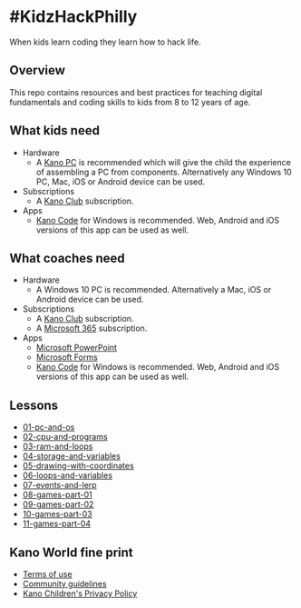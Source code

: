 # #KidzHackPhilly

When kids learn coding they learn how to hack life.

## Overview

This repo contains resources and best practices for teaching digital fundamentals and coding skills to kids from 8 to 12 years of age.

## What kids need

* Hardware
  * A [Kano PC](https://kano.me/us/store/products/kano-pc) is recommended which will give the child the experience of assembling a PC from components. Alternatively any Windows 10 PC, Mac, iOS or Android device can be used.
* Subscriptions
  * A [Kano Club](https://club.kano.me/) subscription.
* Apps
  * [Kano Code](https://www.microsoft.com/store/productId/9P4Q1393C2DZ) for Windows is recommended. Web, Android and iOS versions of this app can be used as well.

## What coaches need

* Hardware
  * A Windows 10 PC is recommended. Alternatively a Mac, iOS or Android device can be used.
* Subscriptions
  * A [Kano Club](https://club.kano.me/) subscription.
  * A [Microsoft 365](https://www.microsoft.com/en-us/microsoft-365) subscription.
* Apps
  * [Microsoft PowerPoint](https://www.microsoft.com/en-us/microsoft-365/powerpoint)
  * [Microsoft Forms](https://go.microsoft.com/fwlink/p/?linkid=2115709)
  * [Kano Code](https://www.microsoft.com/store/productId/9P4Q1393C2DZ) for Windows is recommended. Web, Android and iOS versions of this app can be used as well.

## Lessons

* [01-pc-and-os](./01-pc-and-os/)
* [02-cpu-and-programs](./02-cpu-and-programs/)
* [03-ram-and-loops](./03-ram-and-loops/)
* [04-storage-and-variables](./04-storage-and-variables/)
* [05-drawing-with-coordinates](./05-drawing-with-coordinates/)
* [06-loops-and-variables](./06-loops-and-variables/)
* [07-events-and-lerp](./07-events-and-lerp/)
* [08-games-part-01](./08-games-part-01/)
* [09-games-part-02](./09-games-part-02/)
* [10-games-part-03](./10-games-part-03/)
* [11-games-part-04](./11-games-part-04/)

## Kano World fine print

* [Terms of use](https://world.kano.me/terms-of-use)
* [Community guidelines](https://world.kano.me/community-guidelines)
* [Kano Children's Privacy Policy](https://world.kano.me/privacy-policy)
